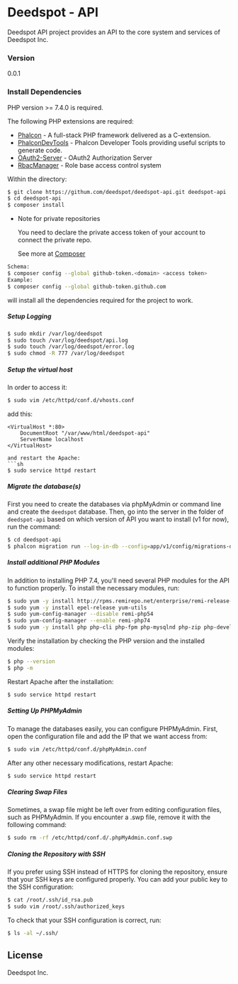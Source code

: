 # Deedspot - API

Deedspot API project provides an API to the core system and services of Deedspot Inc.

### Version
0.0.1

### Install Dependencies

PHP version >= 7.4.0 is required.

The following PHP extensions are required:

* [Phalcon] - A full-stack PHP framework delivered as a C-extension.
* [PhalconDevTools] - Phalcon Developer Tools providing useful scripts to generate code.
* [OAuth2-Server] - OAuth2 Authorization Server
* [RbacManager] - Role base access control system

Within the directory:
```sh
$ git clone https://githum.com/deedspot/deedspot-api.git deedspot-api
$ cd deedspot-api
$ composer install
```
- Note for private repositories

  You need to declare the private access token of your account to connect the private repo.

  See more at [Composer](https://getcomposer.org/doc/06-config.md#github-token)

```sh
Schema:
$ composer config --global github-token.<domain> <access token>
Example:
$ composer config --global github-token.github.com 
```

will install all the dependencies required for the project to work.

##### Setup Logging
```sh
$ sudo mkdir /var/log/deedspot
$ sudo touch /var/log/deedspot/api.log
$ sudo touch /var/log/deedspot/error.log
$ sudo chmod -R 777 /var/log/deedspot
```

##### Setup the virtual host

In order to access it:
```sh
$ sudo vim /etc/httpd/conf.d/vhosts.conf
```
add this:
```
<VirtualHost *:80>
    DocumentRoot "/var/www/html/deedspot-api"
    ServerName localhost
</VirtualHost>

and restart the Apache:
```sh
$ sudo service httpd restart
```

##### Migrate the database(s)

First you need to create the databases via phpMyAdmin or command line and create the `deedspot` database.
Then, go into the server in the folder of `deedspot-api`  based on which version of API you want to install (v1 for now), run the command:

```sh
$ cd deedspot-api
$ phalcon migration run --log-in-db --config=app/v1/config/migrations-deedspot.php
```
##### Install additional PHP Modules
In addition to installing PHP 7.4, you'll need several PHP modules for the API to function properly. To install the necessary modules, run:

```sh
$ sudo yum -y install http://rpms.remirepo.net/enterprise/remi-release-7.rpm
$ sudo yum -y install epel-release yum-utils
$ sudo yum-config-manager --disable remi-php54
$ sudo yum-config-manager --enable remi-php74
$ sudo yum -y install php php-cli php-fpm php-mysqlnd php-zip php-devel php-gd php-mcrypt php-mbstring php-curl php-xml php-pear php-bcmath php-json pdo_mysql php-imagick
```
Verify the installation by checking the PHP version and the installed modules:

```sh
$ php --version
$ php -m
```
Restart Apache after the installation:

```sh
$ sudo service httpd restart
```

##### Setting Up PHPMyAdmin
To manage the databases easily, you can configure PHPMyAdmin. First, open the configuration file and add the IP that we want access from:

```sh
$ sudo vim /etc/httpd/conf.d/phpMyAdmin.conf
```

After any other necessary modifications, restart Apache:

```sh
$ sudo service httpd restart
```

##### Clearing Swap Files
Sometimes, a swap file might be left over from editing configuration files, such as PHPMyAdmin. If you encounter a .swp file, remove it with the following command:

```sh
$ sudo rm -rf /etc/httpd/conf.d/.phpMyAdmin.conf.swp
```

##### Cloning the Repository with SSH
If you prefer using SSH instead of HTTPS for cloning the repository, ensure that your SSH keys are configured properly. You can add your public key to the SSH configuration:

```sh
$ cat /root/.ssh/id_rsa.pub
$ sudo vim /root/.ssh/authorized_keys
```

To check that your SSH configuration is correct, run:

```sh
$ ls -al ~/.ssh/
```

License
----

Deedspot Inc.

[Phalcon]:https://phalconphp.com/el/
[PhalconDevTools]:https://github.com/phalcon/phalcon-devtools
[OAuth2-Server]:https://github.com/deedspot/oauth2-server
[RbacManager]:https://github.com/deedspot/rbac
